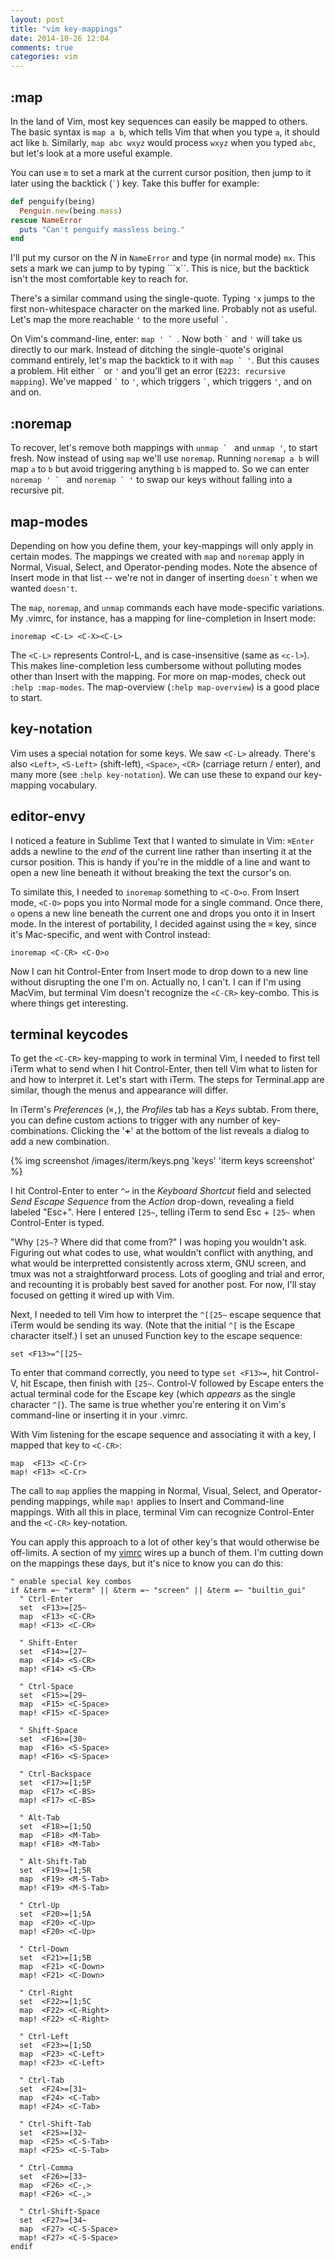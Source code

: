 ```yaml
---
layout: post
title: "vim key-mappings"
date: 2014-10-26 12:04
comments: true
categories: vim
---
```


## :map
In the land of Vim, most key sequences can easily be mapped to others. The basic syntax is `map a b`, which tells Vim that when you type `a`, it should act like `b`. Similarly, `map abc wxyz` would process `wxyz` when you typed `abc`, but let's look at a more useful example.

You can use `m` to set a mark at the current cursor position, then jump to it later using the backtick (`` ` ``) key. Take this buffer for example:
``` ruby
def penguify(being)
  Penguin.new(being.mass)
rescue NameError
  puts "Can't penguify massless being."
end
```
I'll put my cursor on the *N* in `NameError` and type (in normal mode) `mx`. This sets a mark we can jump to by typing ```x``. This is nice, but the backtick isn't the most comfortable key to reach for.

There's a similar command using the single-quote. Typing `'x` jumps to the first non-whitespace character on the marked line. Probably not as useful. Let's map the more reachable `'` to the more useful `` ` ``.

On Vim's command-line, enter: ``map ' ` ``. Now both `` ` `` and `'` will take us directly to our mark. Instead of ditching the single-quote's original command entirely, let's map the backtick to it with ``map ` '``. But this causes a problem. Hit either `` ` `` or `'` and you'll get an error (`E223: recursive mapping`). We've mapped `` ` `` to `'`, which triggers `` ` ``, which triggers `'`, and on and on.

## :noremap
To recover, let's remove both mappings with ``unmap ` `` and `unmap '`, to start fresh. Now instead of using `map` we'll use `noremap`. Running `noremap a b` will map `a` to `b` but avoid triggering anything `b` is mapped to. So we can enter ``noremap ' ` `` and ``noremap ` '`` to swap our keys without falling into a recursive pit.

## map-modes
Depending on how you define them, your key-mappings will only apply in certain modes. The mappings we created with `map` and `noremap` apply in Normal, Visual, Select, and Operator-pending modes. Note the absence of Insert mode in that list -- we're not in danger of inserting ``doesn`t`` when we wanted `doesn't`.

The `map`, `noremap`, and `unmap` commands each have mode-specific variations. My .vimrc, for instance, has a mapping for line-completion in Insert mode:
``` vim
inoremap <C-L> <C-X><C-L>
```
The `<C-L>` represents Control-L, and is case-insensitive (same as `<c-l>`). This makes line-completion less cumbersome without polluting modes other than Insert with the mapping. For more on map-modes, check out `:help :map-modes`. The map-overview (`:help map-overview`) is a good place to start.

## key-notation
Vim uses a special notation for some keys. We saw `<C-L>` already. There's also `<Left>`, `<S-Left>` (shift-left), `<Space>`, `<CR>` (carriage return / enter), and many more (see `:help key-notation`). We can use these to expand our key-mapping vocabulary.

## editor-envy
I noticed a feature in Sublime Text that I wanted to simulate in Vim: `⌘Enter` adds a newline to the *end* of the current line rather than inserting it at the cursor position. This is handy if you're in the middle of a line and want to open a new line beneath it without breaking the text the cursor's on.

To similate this, I needed to `inoremap` something to `<C-O>o`. From Insert mode, `<C-O>` pops you into Normal mode for a single command. Once there, `o` opens a new line beneath the current one and drops you onto it in Insert mode. In the interest of portability, I decided against using the `⌘` key, since it's Mac-specific, and went with Control instead:
```
inoremap <C-CR> <C-O>o
```
Now I can hit Control-Enter from Insert mode to drop down to a new line without disrupting the one I'm on. Actually no, I can't. I can if I'm using MacVim, but terminal Vim doesn't recognize the `<C-CR>` key-combo. This is where things get interesting.

## terminal keycodes
To get the `<C-CR>` key-mapping to work in terminal Vim, I needed to first tell iTerm what to send when I hit Control-Enter, then tell Vim what to listen for and how to interpret it. Let's start with iTerm. The steps for Terminal.app are similar, though the menus and appearance will differ.

In iTerm's *Preferences* (`⌘,`), the *Profiles* tab has a *Keys* subtab. From there, you can define custom actions to trigger with any number of key-combinations. Clicking the '**+**' at the bottom of the list reveals a dialog to add a new combination.

{% img screenshot /images/iterm/keys.png 'keys' 'iterm keys screenshot' %}

I hit Control-Enter to enter `^↩` in the *Keyboard Shortcut* field and selected *Send Escape Sequence* from the *Action* drop-down, revealing a field labeled "Esc+". Here I entered `[25~`, telling iTerm to send Esc + `[25~` when Control-Enter is typed.

"Why `[25~`? Where did that come from?" I was hoping you wouldn't ask. Figuring out what codes to use, what wouldn't conflict with anything, and what would be interpretted consistently across xterm, GNU screen, and tmux was not a straightforward process. Lots of googling and trial and error, and recounting it is probably best saved for another post. For now, I'll stay focused on getting it wired up with Vim.

Next, I needed to tell Vim how to interpret the `^[[25~` escape sequence that iTerm would be sending its way. (Note that the initial `^[` is the Escape character itself.) I set an unused Function key to the escape sequence:
``` vim
set <F13>=^[[25~
```
To enter that command correctly, you need to type `set <F13>=`, hit Control-V, hit Escape, then finish with `[25~`. Control-V followed by Escape enters the actual terminal code for the Escape key (which *appears* as the single character `^[`). The same is true whether you're entering it on Vim's command-line or inserting it in your .vimrc.

With Vim listening for the escape sequence and associating it with a key, I mapped that key to `<C-CR>`:
``` vim
map  <F13> <C-Cr>  
map! <F13> <C-Cr>
```
The call to `map` applies the mapping in Normal, Visual, Select, and Operator-pending mappings, while `map!` applies to Insert and Command-line mappings. With all this in place, terminal Vim can recognize Control-Enter and the `<C-CR>` key-notation.

You can apply this approach to a lot of other key's that would otherwise be off-limits. A section of my [vimrc](https://github.com/ivanbrennan/vim/blob/master/vimrc) wires up a bunch of them. I'm cutting down on the mappings these days, but it's nice to know you can do this:
``` vim
" enable special key combos
if &term =~ "xterm" || &term =~ "screen" || &term =~ "builtin_gui"
  " Ctrl-Enter
  set  <F13>=[25~
  map  <F13> <C-CR>
  map! <F13> <C-CR>

  " Shift-Enter
  set  <F14>=[27~
  map  <F14> <S-CR>
  map! <F14> <S-CR>

  " Ctrl-Space
  set  <F15>=[29~
  map  <F15> <C-Space>
  map! <F15> <C-Space>

  " Shift-Space
  set  <F16>=[30~
  map  <F16> <S-Space>
  map! <F16> <S-Space>

  " Ctrl-Backspace
  set  <F17>=[1;5P
  map  <F17> <C-BS>
  map! <F17> <C-BS>

  " Alt-Tab
  set  <F18>=[1;5Q
  map  <F18> <M-Tab>
  map! <F18> <M-Tab>

  " Alt-Shift-Tab
  set  <F19>=[1;5R
  map  <F19> <M-S-Tab>
  map! <F19> <M-S-Tab>

  " Ctrl-Up
  set  <F20>=[1;5A
  map  <F20> <C-Up>
  map! <F20> <C-Up>

  " Ctrl-Down
  set  <F21>=[1;5B
  map  <F21> <C-Down>
  map! <F21> <C-Down>

  " Ctrl-Right
  set  <F22>=[1;5C
  map  <F22> <C-Right>
  map! <F22> <C-Right>

  " Ctrl-Left
  set  <F23>=[1;5D
  map  <F23> <C-Left>
  map! <F23> <C-Left>

  " Ctrl-Tab
  set  <F24>=[31~
  map  <F24> <C-Tab>
  map! <F24> <C-Tab>

  " Ctrl-Shift-Tab
  set  <F25>=[32~
  map  <F25> <C-S-Tab>
  map! <F25> <C-S-Tab>

  " Ctrl-Comma
  set  <F26>=[33~
  map  <F26> <C-,>
  map! <F26> <C-,>

  " Ctrl-Shift-Space
  set  <F27>=[34~
  map  <F27> <C-S-Space>
  map! <F27> <C-S-Space>
endif
```
